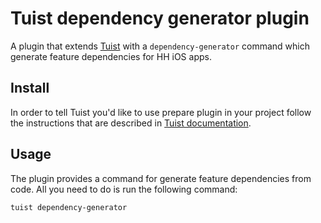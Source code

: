# Tuist dependency generator plugin

A plugin that extends [Tuist](https://github.com/tuist/tuist) with a `dependency-generator` command which generate feature dependencies for HH iOS apps.

## Install

In order to tell Tuist you'd like to use prepare plugin in your project follow the instructions that are described in [Tuist documentation](https://docs.tuist.io/plugins/using-plugins).

## Usage

The plugin provides a command for generate feature dependencies from code. All you need to do is run the following command:

```
tuist dependency-generator
```
